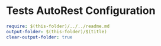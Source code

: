 # Tests AutoRest Configuration

``` yaml
require: $(this-folder)/../../readme.md
output-folder: $(this-folder)/$(title)
clear-output-folder: true
```